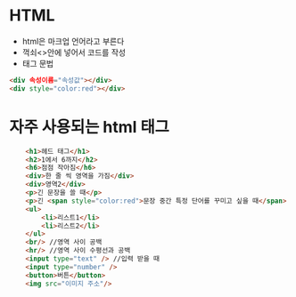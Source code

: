 # HTML   
* html은 마크업 언어라고 부른다  
* 꺽쇠<>안에 넣어서 코드를 작성  
* 태그 문법  

```html
<div 속성이름="속성값"></div>  
<div style="color:red"></div>  
```  

# 자주 사용되는 html 태그  
```html
    <h1>헤드 태그</h1>
    <h2>1에서 6까지</h2>
    <h6>점점 작아짐</h6>
    <div>한 줄 씩 영역을 가짐</div>
    <div>영역2</div>
    <p>긴 문장을 쓸 때</p>
    <p>긴 <span style="color:red">문장 중간 특정 단어를 꾸미고 싶을 때</span> 문장을 쓸 때</p>
    <ul>
        <li>리스트1</li>
        <li>리스트2</li>
    </ul>
    <br/> //영역 사이 공백
    <hr/> //영역 사이 수평선과 공백
    <input type="text" /> //입력 받을 때
    <input type="number" />
    <button>버튼</button>
    <img src="이미지 주소"/>
```  